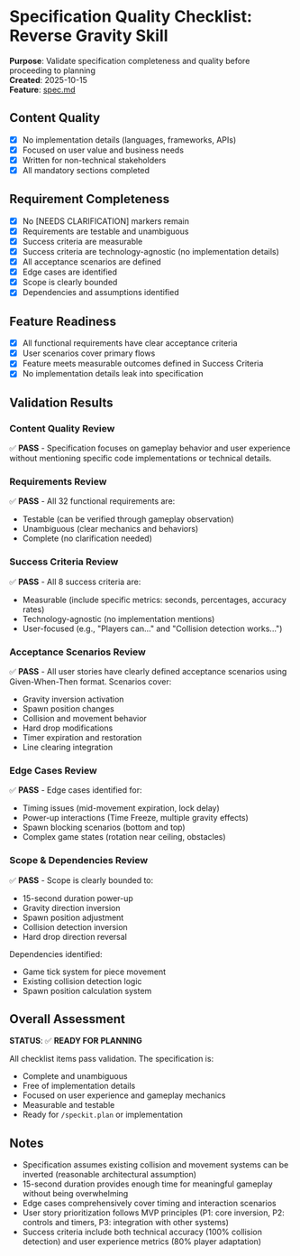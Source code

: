 # Specification Quality Checklist: Reverse Gravity Skill

**Purpose**: Validate specification completeness and quality before proceeding to planning  
**Created**: 2025-10-15  
**Feature**: [spec.md](../spec.md)

## Content Quality

- [x] No implementation details (languages, frameworks, APIs)
- [x] Focused on user value and business needs
- [x] Written for non-technical stakeholders
- [x] All mandatory sections completed

## Requirement Completeness

- [x] No [NEEDS CLARIFICATION] markers remain
- [x] Requirements are testable and unambiguous
- [x] Success criteria are measurable
- [x] Success criteria are technology-agnostic (no implementation details)
- [x] All acceptance scenarios are defined
- [x] Edge cases are identified
- [x] Scope is clearly bounded
- [x] Dependencies and assumptions identified

## Feature Readiness

- [x] All functional requirements have clear acceptance criteria
- [x] User scenarios cover primary flows
- [x] Feature meets measurable outcomes defined in Success Criteria
- [x] No implementation details leak into specification

## Validation Results

### Content Quality Review
✅ **PASS** - Specification focuses on gameplay behavior and user experience without mentioning specific code implementations or technical details.

### Requirements Review
✅ **PASS** - All 32 functional requirements are:
- Testable (can be verified through gameplay observation)
- Unambiguous (clear mechanics and behaviors)
- Complete (no clarification needed)

### Success Criteria Review
✅ **PASS** - All 8 success criteria are:
- Measurable (include specific metrics: seconds, percentages, accuracy rates)
- Technology-agnostic (no implementation mentions)
- User-focused (e.g., "Players can..." and "Collision detection works...")

### Acceptance Scenarios Review
✅ **PASS** - All user stories have clearly defined acceptance scenarios using Given-When-Then format. Scenarios cover:
- Gravity inversion activation
- Spawn position changes
- Collision and movement behavior
- Hard drop modifications
- Timer expiration and restoration
- Line clearing integration

### Edge Cases Review
✅ **PASS** - Edge cases identified for:
- Timing issues (mid-movement expiration, lock delay)
- Power-up interactions (Time Freeze, multiple gravity effects)
- Spawn blocking scenarios (bottom and top)
- Complex game states (rotation near ceiling, obstacles)

### Scope & Dependencies Review
✅ **PASS** - Scope is clearly bounded to:
- 15-second duration power-up
- Gravity direction inversion
- Spawn position adjustment
- Collision detection inversion
- Hard drop direction reversal

Dependencies identified:
- Game tick system for piece movement
- Existing collision detection logic
- Spawn position calculation system

## Overall Assessment

**STATUS**: ✅ **READY FOR PLANNING**

All checklist items pass validation. The specification is:
- Complete and unambiguous
- Free of implementation details
- Focused on user experience and gameplay mechanics
- Measurable and testable
- Ready for `/speckit.plan` or implementation

## Notes

- Specification assumes existing collision and movement systems can be inverted (reasonable architectural assumption)
- 15-second duration provides enough time for meaningful gameplay without being overwhelming
- Edge cases comprehensively cover timing and interaction scenarios
- User story prioritization follows MVP principles (P1: core inversion, P2: controls and timers, P3: integration with other systems)
- Success criteria include both technical accuracy (100% collision detection) and user experience metrics (80% player adaptation)
